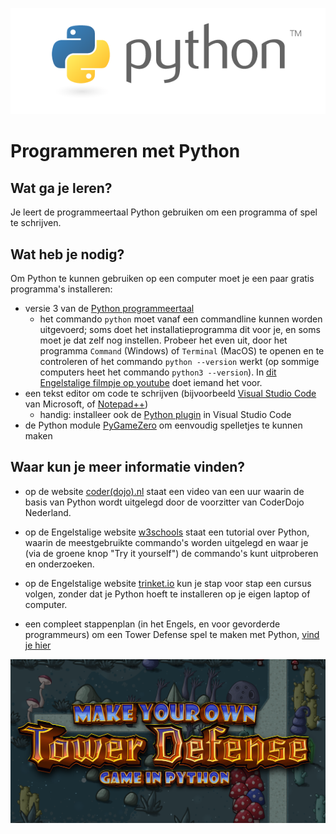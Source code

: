 ![Logo](python_logo.png)

# Programmeren met Python

## Wat ga je leren?
Je leert de programmeertaal Python gebruiken om een programma of spel te schrijven.

## Wat heb je nodig?
Om Python te kunnen gebruiken op een computer moet je een paar gratis programma's installeren:

- versie 3 van de [Python programmeertaal](https://www.python.org/downloads/)
  - het commando `python` moet vanaf een commandline kunnen worden uitgevoerd; soms doet het installatieprogramma dit voor je, en soms moet je dat zelf nog instellen. Probeer het even uit, door het programma `Command` (Windows) of `Terminal` (MacOS) te openen en te controleren of het commando `python --version` werkt (op sommige computers heet het commando `python3 --version`).  In [dit Engelstalige filmpje op youtube](https://www.youtube.com/watch?v=LI0bpqpERlM) doet iemand het voor.
- een tekst editor om code te schrijven (bijvoorbeeld [Visual Studio Code](https://code.visualstudio.com) van Microsoft, of [Notepad++](https://notepad-plus-plus.org/downloads/))
  - handig: installeer ook de [Python plugin](https://marketplace.visualstudio.com/items?itemName=ms-python.python) in Visual Studio Code
- de Python module [PyGameZero](https://pygame-zero.readthedocs.io/) om eenvoudig spelletjes te kunnen maken

## Waar kun je meer informatie vinden?
- op de website [coder(dojo).nl](https://coderdojo.nl/online-les/python/basis-programmeren) staat een video van een uur waarin de basis van Python wordt uitgelegd door de voorzitter van CoderDojo Nederland.
- op de Engelstalige website [w3schools](https://www.w3schools.com/python/) staat een tutorial over Python, waarin de meestgebruikte commando's worden uitgelegd en waar je (via de groene knop "Try it yourself") de commando's kunt uitproberen en onderzoeken.
- op de Engelstalige website [trinket.io](https://hourofpython.trinket.io/a-visual-introduction-to-python#/welcome/an-hour-of-code) kun je stap voor stap een cursus volgen, zonder dat je Python hoeft te installeren op je eigen laptop of computer.

- een compleet stappenplan (in het Engels, en voor gevorderde programmeurs) om een Tower Defense spel te maken met Python, [vind je hier](https://www.inspiredpython.com/course/create-tower-defense-game/make-your-own-tower-defense-game-with-pygame#introduction-course-plan)

![Make your own Tower Defense](tower-defense-bg.png)
